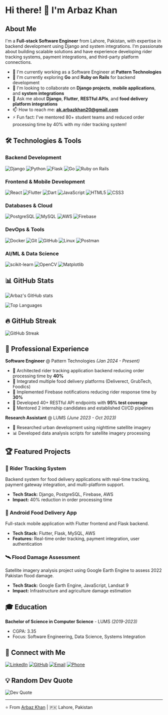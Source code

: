 # Hi there! 👋 I'm Arbaz Khan

## About Me

I'm a **Full-stack Software Engineer** from Lahore, Pakistan, with expertise in backend development using Django and system integrations. I'm passionate about building scalable solutions and have experience developing rider tracking systems, payment integrations, and third-party platform connections.

- 🔭 I'm currently working as a Software Engineer at **Pattern Technologies**
- 🌱 I'm currently exploring **Go** and **Ruby on Rails** for backend development
- 👯 I'm looking to collaborate on **Django projects**, **mobile applications**, and **system integrations**
- 💬 Ask me about **Django**, **Flutter**, **RESTful APIs**, and **food delivery platform integrations**
- 📫 How to reach me: **ak.arbazkhan20@gmail.com**
- ⚡ Fun fact: I've mentored 80+ student teams and reduced order processing time by 40% with my rider tracking system!

## 🛠️ Technologies & Tools

### Backend Development
![Django](https://img.shields.io/badge/-Django-092E20?style=flat-square&logo=Django&logoColor=white)
![Python](https://img.shields.io/badge/-Python-3776AB?style=flat-square&logo=Python&logoColor=white)
![Flask](https://img.shields.io/badge/-Flask-000000?style=flat-square&logo=Flask&logoColor=white)
![Go](https://img.shields.io/badge/-Go-00ADD8?style=flat-square&logo=Go&logoColor=white)
![Ruby on Rails](https://img.shields.io/badge/-Ruby%20on%20Rails-CC0000?style=flat-square&logo=Ruby-on-Rails&logoColor=white)

### Frontend & Mobile Development
![React](https://img.shields.io/badge/-React-61DAFB?style=flat-square&logo=React&logoColor=black)
![Flutter](https://img.shields.io/badge/-Flutter-02569B?style=flat-square&logo=Flutter&logoColor=white)
![Dart](https://img.shields.io/badge/-Dart-0175C2?style=flat-square&logo=Dart&logoColor=white)
![JavaScript](https://img.shields.io/badge/-JavaScript-F7DF1E?style=flat-square&logo=JavaScript&logoColor=black)
![HTML5](https://img.shields.io/badge/-HTML5-E34F26?style=flat-square&logo=HTML5&logoColor=white)
![CSS3](https://img.shields.io/badge/-CSS3-1572B6?style=flat-square&logo=CSS3&logoColor=white)

### Databases & Cloud
![PostgreSQL](https://img.shields.io/badge/-PostgreSQL-336791?style=flat-square&logo=PostgreSQL&logoColor=white)
![MySQL](https://img.shields.io/badge/-MySQL-4479A1?style=flat-square&logo=MySQL&logoColor=white)
![AWS](https://img.shields.io/badge/-AWS-232F3E?style=flat-square&logo=Amazon-AWS&logoColor=white)
![Firebase](https://img.shields.io/badge/-Firebase-FFCA28?style=flat-square&logo=Firebase&logoColor=black)

### DevOps & Tools
![Docker](https://img.shields.io/badge/-Docker-2496ED?style=flat-square&logo=Docker&logoColor=white)
![Git](https://img.shields.io/badge/-Git-F05032?style=flat-square&logo=Git&logoColor=white)
![GitHub](https://img.shields.io/badge/-GitHub-181717?style=flat-square&logo=GitHub&logoColor=white)
![Linux](https://img.shields.io/badge/-Linux-FCC624?style=flat-square&logo=Linux&logoColor=black)
![Postman](https://img.shields.io/badge/-Postman-FF6C37?style=flat-square&logo=Postman&logoColor=white)

### AI/ML & Data Science
![scikit-learn](https://img.shields.io/badge/-scikit--learn-F7931E?style=flat-square&logo=scikit-learn&logoColor=white)
![OpenCV](https://img.shields.io/badge/-OpenCV-5C3EE8?style=flat-square&logo=OpenCV&logoColor=white)
![Matplotlib](https://img.shields.io/badge/-Matplotlib-11557C?style=flat-square&logo=Python&logoColor=white)

## 📊 GitHub Stats

![Arbaz's GitHub stats](https://github-readme-stats-ochre-alpha-22.vercel.app/api?username=Arbaz-Khan2&show_icons=true&theme=radical&count_private=true&include_all_commits=true)

![Top Languages](https://github-readme-stats-ochre-alpha-22.vercel.app/api/top-langs/?username=Arbaz-Khan2&layout=donut&theme=radical&count_private=true&hide=jupyter%20notebook&langs_count=6)

## 🔥 GitHub Streak

![GitHub Streak](https://github-readme-streak-stats.herokuapp.com/?user=Arbaz-Khan2&theme=radical)

## 💼 Professional Experience

**Software Engineer** @ Pattern Technologies *(Jan 2024 - Present)*
- 🚀 Architected rider tracking application backend reducing order processing time by **40%**
- 🔗 Integrated multiple food delivery platforms (Deliverect, GrubTech, Foodics)
- 📱 Implemented Firebase notifications reducing rider response time by **30%**
- 🧪 Developed 40+ RESTful API endpoints with **95% test coverage**
- 👥 Mentored 2 internship candidates and established CI/CD pipelines

**Research Assistant** @ LUMS *(June 2023 - Oct 2023)*
- 🌃 Researched urban development using nighttime satellite imagery
- 📊 Developed data analysis scripts for satellite imagery processing

## 🏆 Featured Projects

### 🍔 Rider Tracking System
Backend system for food delivery applications with real-time tracking, payment gateway integration, and multi-platform support.
- **Tech Stack:** Django, PostgreSQL, Firebase, AWS
- **Impact:** 40% reduction in order processing time

### 📱 Android Food Delivery App
Full-stack mobile application with Flutter frontend and Flask backend.
- **Tech Stack:** Flutter, Flask, MySQL, AWS
- **Features:** Real-time order tracking, payment integration, user authentication

### 🛰️ Flood Damage Assessment
Satellite imagery analysis project using Google Earth Engine to assess 2022 Pakistan flood damage.
- **Tech Stack:** Google Earth Engine, JavaScript, Landsat 9
- **Impact:** Infrastructure and agriculture damage estimation

## 🎓 Education

**Bachelor of Science in Computer Science** - LUMS *(2019-2023)*
- CGPA: 3.35
- Focus: Software Engineering, Data Science, Systems Integration

## 🤝 Connect with Me

[![LinkedIn](https://img.shields.io/badge/-LinkedIn-0077B5?style=flat-square&logo=LinkedIn&logoColor=white)](https://linkedin.com/in/Arbaz-Khan2)
[![GitHub](https://img.shields.io/badge/-GitHub-181717?style=flat-square&logo=GitHub&logoColor=white)](https://github.com/Arbaz-Khan2)
[![Email](https://img.shields.io/badge/-Email-D14836?style=flat-square&logo=Gmail&logoColor=white)](mailto:ak.arbazkhan20@gmail.com)
[![Phone](https://img.shields.io/badge/-Phone-25D366?style=flat-square&logo=WhatsApp&logoColor=white)](tel:+923062080785)

## 💡 Random Dev Quote

![Dev Quote](https://quotes-github-readme.vercel.app/api?type=horizontal&theme=radical)

---

⭐️ From [Arbaz Khan](https://github.com/Arbaz-Khan2) | 🇵🇰 Lahore, Pakistan
